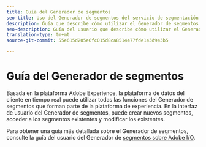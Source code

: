 ```yaml
---
title: Guía del Generador de segmentos
seo-title: Uso del Generador de segmentos del servicio de segmentación en la plataforma de datos del cliente en tiempo real
description: Guía que describe cómo utilizar el Generador de segmentos.
seo-description: Guía del usuario que describe cómo utilizar el Generador de segmentos del servicio de segmentación en la plataforma de datos del cliente en tiempo real.
translation-type: tm+mt
source-git-commit: 55e615d205e6fc015d8ca8514477fde143d943b5

---
```



# Guía del Generador de segmentos

Basada en la plataforma Adobe Experience, la plataforma de datos del cliente en tiempo real puede utilizar todas las funciones del Generador de segmentos que forman parte de la plataforma de experiencia. En la interfaz de usuario del Generador de segmentos, puede crear nuevos segmentos, acceder a los segmentos existentes y modificar los existentes.

Para obtener una guía más detallada sobre el Generador de segmentos, consulte la guía del usuario del Generador de [segmentos sobre Adobe I/O](https://www.adobe.io/apis/experienceplatform/home/profile-identity-segmentation/profile-identity-segmentation-services.html#!api-specification/markdown/narrative/technical_overview/segmentation/segment-builder-guide.md).
